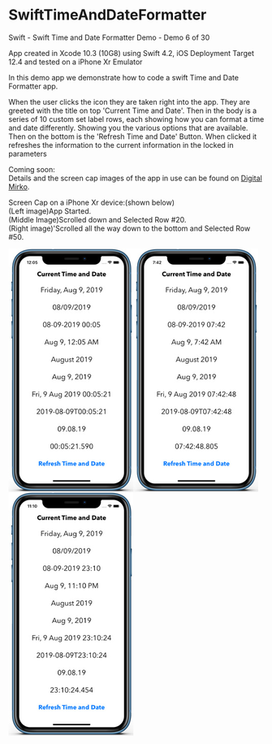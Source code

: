 # SwiftTimeAndDateFormatter
Swift - Swift Time and Date Formatter Demo - Demo 6 of 30

App created in Xcode 10.3 (10G8) using Swift 4.2, iOS Deployment Target 12.4 and tested on a iPhone Xr Emulator

In this demo app we demonstrate how to code a swift Time and Date Formatter app.

When the user clicks the icon they are taken right into the app. They are greeted with the title on top 'Current Time and Date'. 
Then in the body is a series of 10 custom set label rows, each showing how you can format a time and date differently. Showing you the various
options that are available. Then on the bottom is the 'Refresh Time and Date' Button. When clicked it refreshes the information
to the current information in the locked in parameters

Coming soon:<br>
Details and the screen cap images of the app in use can be found on <a href="http://digitalmirko.com/iOSApps.html">Digital Mirko</a>.

Screen Cap on a iPhone Xr device:(shown below)</br>
(Left image)App Started.<br>
(Middle Image)Scrolled down and Selected Row #20.<br>
(Right image)'Scrolled all the way down to the bottom and Selected Row #50.<br>
  <p>
  <img align="left" src="https://github.com/digitalMirko/SwiftTimeAndDateFormatter/blob/master/github-iphoneSwiftTimeAndDateFormatterDemo01.jpg?raw=true" width="246"/>
  <img align="left" src="https://github.com/digitalMirko/SwiftTimeAndDateFormatter/blob/master/github-iphoneSwiftTimeAndDateFormatterDemo02.jpg?raw=true" width="246"/>
  <img align="left" src="https://github.com/digitalMirko/SwiftTimeAndDateFormatter/blob/master/github-iphoneSwiftTimeAndDateFormatterDemo03.jpg?raw=true" width="246"/>  
  </p>
